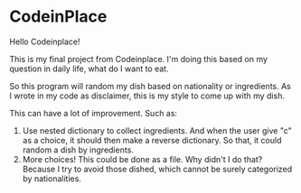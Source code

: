 # CodeinPlace

Hello Codeinplace! 

This is my final project from Codeinplace. 
I'm doing this based on my question in daily life, what do I want to eat.

So this program will random my dish based on nationality or ingredients.
As I wrote in my code as disclaimer, this is my style to come up with my dish. 

This can have a lot of improvement. Such as:
1. Use nested dictionary to collect ingredients. And when the user give "c" as a choice, 
it should then make a reverse dictionary. So that, it could random a dish by ingredients.
2. More choices! This could be done as a file. 
Why didn't I do that? Because I try to avoid those dished, which cannot be surely categorized by nationalities.
